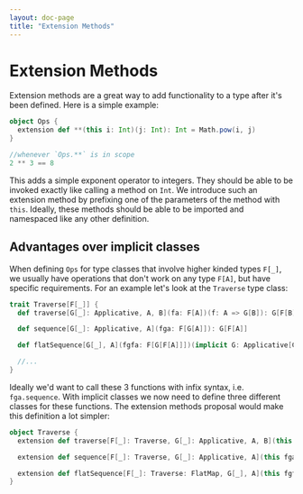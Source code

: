 ```yaml
---
layout: doc-page
title: "Extension Methods"
---
```



# Extension Methods


Extension methods are a great way to add functionality to a type after it's been defined.
Here is a simple example:


```scala
object Ops {
  extension def **(this i: Int)(j: Int): Int = Math.pow(i, j)
}

//whenever `Ops.**` is in scope
2 ** 3 == 8
```

This adds a simple exponent operator to integers. They should be able to be invoked exactly like calling a method on `Int`.
We introduce such an extension method by prefixing one of the parameters of the method with `this`.
Ideally, these methods should be able to be imported and namespaced like any other definition.

## Advantages over implicit classes

When defining `Ops` for type classes that involve higher kinded types `F[_]`, we usually have operations that don't work on any type `F[A]`, but have specific requirements. 
For an example let's look at the `Traverse` type class:

```scala
trait Traverse[F[_]] {
  def traverse[G[_]: Applicative, A, B](fa: F[A])(f: A => G[B]): G[F[B]]

  def sequence[G[_]: Applicative, A](fga: F[G[A]]): G[F[A]]

  def flatSequence[G[_], A](fgfa: F[G[F[A]]])(implicit G: Applicative[G], F: FlatMap[F]): G[F[A]]

  //...
}
```

Ideally we'd want to call these 3 functions with infix syntax, i.e. `fga.sequence`.
With implicit classes we now need to define three different classes for these functions.
The extension methods proposal would make this definition a lot simpler:

```scala
object Traverse {
  extension def traverse[F[_]: Traverse, G[_]: Applicative, A, B](this fa: F[A])(f: A => G[B]): G[F[B]]

  extension def sequence[F[_]: Traverse, G[_]: Applicative, A](this fga: F[G[A]]): G[F[A]]

  extension def flatSequence[F[_]: Traverse: FlatMap, G[_], A](this fgfa: F[G[F[A]]]): G[F[A]]
}
```



